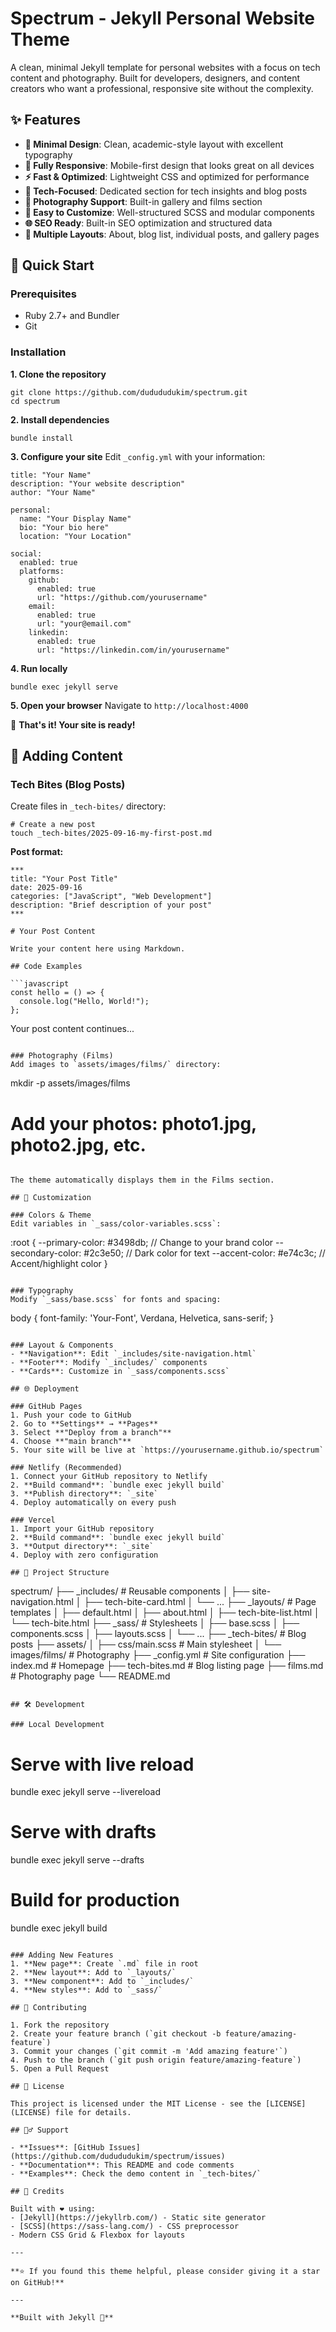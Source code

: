# Spectrum - Jekyll Personal Website Theme

A clean, minimal Jekyll template for personal websites with a focus on tech content and photography. Built for developers, designers, and content creators who want a professional, responsive site without the complexity.

## ✨ Features

- **🎨 Minimal Design**: Clean, academic-style layout with excellent typography
- **📱 Fully Responsive**: Mobile-first design that looks great on all devices
- **⚡ Fast & Optimized**: Lightweight CSS and optimized for performance
- **🎯 Tech-Focused**: Dedicated section for tech insights and blog posts
- **📸 Photography Support**: Built-in gallery and films section
- **🔧 Easy to Customize**: Well-structured SCSS and modular components
- **🌐 SEO Ready**: Built-in SEO optimization and structured data
- **📄 Multiple Layouts**: About, blog list, individual posts, and gallery pages

## 🚀 Quick Start

### Prerequisites
- Ruby 2.7+ and Bundler
- Git

### Installation

**1. Clone the repository**
```
git clone https://github.com/dudududukim/spectrum.git
cd spectrum
```

**2. Install dependencies**
```
bundle install
```

**3. Configure your site**
Edit `_config.yml` with your information:
```
title: "Your Name"
description: "Your website description"
author: "Your Name"

personal:
  name: "Your Display Name"
  bio: "Your bio here"
  location: "Your Location"

social:
  enabled: true
  platforms:
    github:
      enabled: true
      url: "https://github.com/yourusername"
    email:
      enabled: true
      url: "your@email.com"
    linkedin:
      enabled: true
      url: "https://linkedin.com/in/yourusername"
```

**4. Run locally**
```
bundle exec jekyll serve
```

**5. Open your browser**
Navigate to `http://localhost:4000`

🎉 **That's it! Your site is ready!**

## 📝 Adding Content

### Tech Bites (Blog Posts)
Create files in `_tech-bites/` directory:

```
# Create a new post
touch _tech-bites/2025-09-16-my-first-post.md
```

**Post format:**
```
***
title: "Your Post Title"
date: 2025-09-16
categories: ["JavaScript", "Web Development"]
description: "Brief description of your post"
***

# Your Post Content

Write your content here using Markdown.

## Code Examples

```javascript
const hello = () => {
  console.log("Hello, World!");
};
```

Your post content continues...
```

### Photography (Films)
Add images to `assets/images/films/` directory:
```
mkdir -p assets/images/films
# Add your photos: photo1.jpg, photo2.jpg, etc.
```

The theme automatically displays them in the Films section.

## 🎨 Customization

### Colors & Theme
Edit variables in `_sass/color-variables.scss`:
```
:root {
  --primary-color: #3498db;    // Change to your brand color
  --secondary-color: #2c3e50;  // Dark color for text
  --accent-color: #e74c3c;     // Accent/highlight color
}
```

### Typography
Modify `_sass/base.scss` for fonts and spacing:
```
body {
  font-family: 'Your-Font', Verdana, Helvetica, sans-serif;
}
```

### Layout & Components
- **Navigation**: Edit `_includes/site-navigation.html`
- **Footer**: Modify `_includes/` components
- **Cards**: Customize in `_sass/components.scss`

## 🌐 Deployment

### GitHub Pages
1. Push your code to GitHub
2. Go to **Settings** → **Pages**
3. Select **"Deploy from a branch"**
4. Choose **"main branch"**
5. Your site will be live at `https://yourusername.github.io/spectrum`

### Netlify (Recommended)
1. Connect your GitHub repository to Netlify
2. **Build command**: `bundle exec jekyll build`
3. **Publish directory**: `_site`
4. Deploy automatically on every push

### Vercel
1. Import your GitHub repository
2. **Build command**: `bundle exec jekyll build`
3. **Output directory**: `_site`
4. Deploy with zero configuration

## 📁 Project Structure

```
spectrum/
├── _includes/          # Reusable components
│   ├── site-navigation.html
│   ├── tech-bite-card.html
│   └── ...
├── _layouts/           # Page templates
│   ├── default.html
│   ├── about.html
│   ├── tech-bite-list.html
│   └── tech-bite.html
├── _sass/             # Stylesheets
│   ├── base.scss
│   ├── components.scss
│   ├── layouts.scss
│   └── ...
├── _tech-bites/       # Blog posts
├── assets/
│   ├── css/main.scss  # Main stylesheet
│   └── images/films/  # Photography
├── _config.yml        # Site configuration
├── index.md           # Homepage
├── tech-bites.md      # Blog listing page
├── films.md           # Photography page
└── README.md
```

## 🛠️ Development

### Local Development
```
# Serve with live reload
bundle exec jekyll serve --livereload

# Serve with drafts
bundle exec jekyll serve --drafts

# Build for production
bundle exec jekyll build
```

### Adding New Features
1. **New page**: Create `.md` file in root
2. **New layout**: Add to `_layouts/`
3. **New component**: Add to `_includes/`
4. **New styles**: Add to `_sass/`

## 🤝 Contributing

1. Fork the repository
2. Create your feature branch (`git checkout -b feature/amazing-feature`)
3. Commit your changes (`git commit -m 'Add amazing feature'`)
4. Push to the branch (`git push origin feature/amazing-feature`)
5. Open a Pull Request

## 📄 License

This project is licensed under the MIT License - see the [LICENSE](LICENSE) file for details.

## 🙋‍♂️ Support

- **Issues**: [GitHub Issues](https://github.com/dudududukim/spectrum/issues)
- **Documentation**: This README and code comments
- **Examples**: Check the demo content in `_tech-bites/`

## 🌟 Credits

Built with ❤️ using:
- [Jekyll](https://jekyllrb.com/) - Static site generator
- [SCSS](https://sass-lang.com/) - CSS preprocessor
- Modern CSS Grid & Flexbox for layouts

---

**⭐ If you found this theme helpful, please consider giving it a star on GitHub!**

---

**Built with Jekyll 🚀**